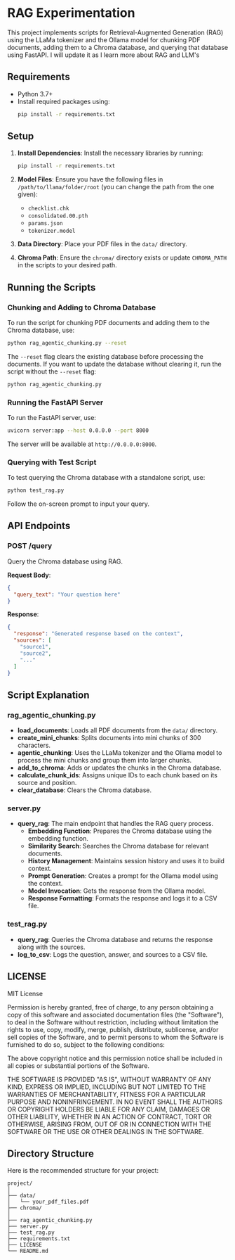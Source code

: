 # RAG Experimentation

This project implements scripts for Retrieval-Augmented Generation (RAG) using the LLaMa tokenizer and the Ollama model for chunking PDF documents, adding them to a Chroma database, and querying that database using FastAPI. I will update it as I learn more about RAG and LLM's

## Requirements

- Python 3.7+
- Install required packages using:
  ```bash
  pip install -r requirements.txt
  ```

## Setup

1. **Install Dependencies**: Install the necessary libraries by running:
   ```bash
   pip install -r requirements.txt
   ```

2. **Model Files**: Ensure you have the following files in `/path/to/llama/folder/root` (you can change the path from the one given):
   - `checklist.chk`
   - `consolidated.00.pth`
   - `params.json`
   - `tokenizer.model`

3. **Data Directory**: Place your PDF files in the `data/` directory.

4. **Chroma Path**: Ensure the `chroma/` directory exists or update `CHROMA_PATH` in the scripts to your desired path.

## Running the Scripts

### Chunking and Adding to Chroma Database

To run the script for chunking PDF documents and adding them to the Chroma database, use:

```bash
python rag_agentic_chunking.py --reset
```

The `--reset` flag clears the existing database before processing the documents. If you want to update the database without clearing it, run the script without the `--reset` flag:

```bash
python rag_agentic_chunking.py
```

### Running the FastAPI Server

To run the FastAPI server, use:

```bash
uvicorn server:app --host 0.0.0.0 --port 8000
```

The server will be available at `http://0.0.0.0:8000`.

### Querying with Test Script

To test querying the Chroma database with a standalone script, use:

```bash
python test_rag.py
```

Follow the on-screen prompt to input your query.

## API Endpoints

### POST /query

Query the Chroma database using RAG.

**Request Body**:
```json
{
  "query_text": "Your question here"
}
```

**Response**:
```json
{
  "response": "Generated response based on the context",
  "sources": [
    "source1",
    "source2",
    "..."
  ]
}
```

## Script Explanation

### rag_agentic_chunking.py

- **load_documents**: Loads all PDF documents from the `data/` directory.
- **create_mini_chunks**: Splits documents into mini chunks of 300 characters.
- **agentic_chunking**: Uses the LLaMa tokenizer and the Ollama model to process the mini chunks and group them into larger chunks.
- **add_to_chroma**: Adds or updates the chunks in the Chroma database.
- **calculate_chunk_ids**: Assigns unique IDs to each chunk based on its source and position.
- **clear_database**: Clears the Chroma database.

### server.py

- **query_rag**: The main endpoint that handles the RAG query process.
  - **Embedding Function**: Prepares the Chroma database using the embedding function.
  - **Similarity Search**: Searches the Chroma database for relevant documents.
  - **History Management**: Maintains session history and uses it to build context.
  - **Prompt Generation**: Creates a prompt for the Ollama model using the context.
  - **Model Invocation**: Gets the response from the Ollama model.
  - **Response Formatting**: Formats the response and logs it to a CSV file.

### test_rag.py

- **query_rag**: Queries the Chroma database and returns the response along with the sources.
- **log_to_csv**: Logs the question, answer, and sources to a CSV file.


## LICENSE

MIT License

Permission is hereby granted, free of charge, to any person obtaining a copy
of this software and associated documentation files (the "Software"), to deal
in the Software without restriction, including without limitation the rights
to use, copy, modify, merge, publish, distribute, sublicense, and/or sell
copies of the Software, and to permit persons to whom the Software is
furnished to do so, subject to the following conditions:

The above copyright notice and this permission notice shall be included in all
copies or substantial portions of the Software.

THE SOFTWARE IS PROVIDED "AS IS", WITHOUT WARRANTY OF ANY KIND, EXPRESS OR
IMPLIED, INCLUDING BUT NOT LIMITED TO THE WARRANTIES OF MERCHANTABILITY,
FITNESS FOR A PARTICULAR PURPOSE AND NONINFRINGEMENT. IN NO EVENT SHALL THE
AUTHORS OR COPYRIGHT HOLDERS BE LIABLE FOR ANY CLAIM, DAMAGES OR OTHER
LIABILITY, WHETHER IN AN ACTION OF CONTRACT, TORT OR OTHERWISE, ARISING FROM,
OUT OF OR IN CONNECTION WITH THE SOFTWARE OR THE USE OR OTHER DEALINGS IN THE
SOFTWARE.

## Directory Structure

Here is the recommended structure for your project:

```plaintext
project/
│
├── data/
│   └── your_pdf_files.pdf
├── chroma/
│
├── rag_agentic_chunking.py
├── server.py
├── test_rag.py
├── requirements.txt
├── LICENSE
└── README.md
```